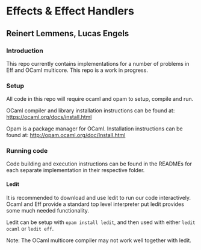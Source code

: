 # Effects & Effect Handlers
## Reinert Lemmens, Lucas Engels

### Introduction

This repo currently contains implementations for a number of problems in Eff
and OCaml multicore. This repo is a work in progress.

### Setup

All code in this repo will require ocaml and opam to setup, compile and run.

OCaml compiler and library installation instructions can be found at:
https://ocaml.org/docs/install.html


Opam is a package manager for OCaml. Installation instructions can be found at:
http://opam.ocaml.org/doc/Install.html

### Running code

Code building and execution instructions can be found in the READMEs for each
separate implementation in their respective folder.

#### Ledit

It is recommended to download and use ledit to run our code interactively.
Ocaml and Eff provide a standard top level interpreter put ledit provides some much needed functionality.

Ledit can be setup with `opam install ledit`, and then used with either
`ledit ocaml` or `ledit eff`.

Note: The OCaml multicore compiler may not work well together with ledit.

